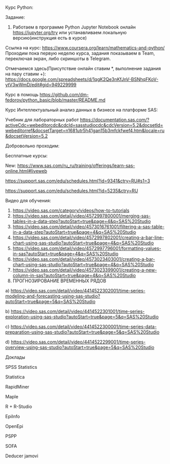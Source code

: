 Курс Python:

Задание:
1) Работаем в программе Python Jupyter Notebook онлайн https://jupyter.org/try  или устанавливаем локальную версию(инструкция есть в курсе)

Ссылка на курс: https://www.coursera.org/learn/mathematics-and-python/
Проходим  пока первую неделю курса, задания  показываем в Team, переключая экран, либо скриншоты в Telegram.

Отмечаемся здесь(Присутствие онлайн ставим *, выполнение задания на пару ставим +):
https://docs.google.com/spreadsheets/d/1qgK2Qe3nKfJnV-BSNhqFKoV-ytV3wWmD/edit#gid=949229999


Курс в помощь
https://github.com/dm-fedorov/python_basic/blob/master/README.md


Курс  Интеллектуальный анализ данных в бизнесе на платформе SAS:

Учебник для лабораторных работ
https://documentation.sas.com/?activeCdc=webeditorcdc&cdcId=sasstudiocdc&cdcVersion=5.2&docsetId=webeditorref&docsetTarget=n1681utr5h41gan15b3mfckfwef4.htm&locale=ru&docsetVersion=5.2


Добровольно проходим:

Бесплатные курсы:

New: https://www.sas.com/ru_ru/training/offerings/learn-sas-online.html#liveweb

 https://support.sas.com/edu/schedules.html?id=9341&ctry=RU#s1=3

https://support.sas.com/edu/schedules.html?id=5235&ctry=RU

Видео для обучения:

1) https://video.sas.com/category/videos/how-to-tutorials
2) https://video.sas.com/detail/video/4572997800001/merging-sas-tables-in-a-data-step?autoStart=true&page=4&q=SAS%20Studio
3) https://video.sas.com/detail/video/4573016761001/filtering-a-sas-table-in-a-data-step?autoStart=true&page=4&q=SAS%20Studio
4) https://video.sas.com/detail/video/4572997802001/creating-a-bar-line-chart-using-sas-studio?autoStart=true&page=4&q=SAS%20Studio
5) https://video.sas.com/detail/video/4572997796001/formatting-values-in-sas?autoStart=true&page=4&q=SAS%20Studio
6) https://video.sas.com/detail/video/4573023403001/creating-a-bar-chart-using-sas-studio?autoStart=true&page=4&q=SAS%20Studio
7) https://video.sas.com/detail/video/4573023399001/creating-a-new-column-in-sas?autoStart=true&page=4&q=SAS%20Studio
8) ПРОГНОЗИРОВАНИЕ ВРЕМЕННЫХ РЯДОВ


а) https://video.sas.com/detail/video/4414522302001/time-series-modeling-and-forecasting-using-sas-studio?autoStart=true&page=5&q=SAS%20Studio

b) https://video.sas.com/detail/video/4414522301001/time-series-exploration-using-sas-studio?autoStart=true&page=5&q=SAS%20Studio

c) https://video.sas.com/detail/video/4414522300001/time-series-data-preparation-using-sas-studio?autoStart=true&page=5&q=SAS%20Studio

d) https://video.sas.com/detail/video/4414522299001/time-series-overview-using-sas-studio?autoStart=true&page=5&q=SAS%20Studio







Доклады

SPSS Statistics

Statistica

RapidMiner

Maple

R + R-Studio

EpiInfo

OpenEpi

PSPP

SOFA

Deducer jamovi
